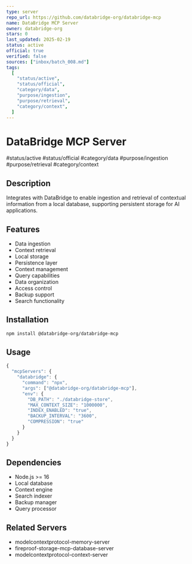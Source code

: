 ```yaml
---
type: server
repo_url: https://github.com/databridge-org/databridge-mcp
name: DataBridge MCP Server
owner: databridge-org
stars: 0
last_updated: 2025-02-19
status: active
official: true
verified: false
sources: ["inbox/batch_008.md"]
tags:
  [
    "status/active",
    "status/official",
    "category/data",
    "purpose/ingestion",
    "purpose/retrieval",
    "category/context",
  ]
---
```


# DataBridge MCP Server

#status/active #status/official #category/data #purpose/ingestion #purpose/retrieval #category/context

## Description

Integrates with DataBridge to enable ingestion and retrieval of contextual information from a local database, supporting persistent storage for AI applications.

## Features

- Data ingestion
- Context retrieval
- Local storage
- Persistence layer
- Context management
- Query capabilities
- Data organization
- Access control
- Backup support
- Search functionality

## Installation

```bash
npm install @databridge-org/databridge-mcp
```

## Usage

```javascript
{
  "mcpServers": {
    "databridge": {
      "command": "npx",
      "args": ["@databridge-org/databridge-mcp"],
      "env": {
        "DB_PATH": "./databridge-store",
        "MAX_CONTEXT_SIZE": "1000000",
        "INDEX_ENABLED": "true",
        "BACKUP_INTERVAL": "3600",
        "COMPRESSION": "true"
      }
    }
  }
}
```

## Dependencies

- Node.js >= 16
- Local database
- Context engine
- Search indexer
- Backup manager
- Query processor

## Related Servers

- modelcontextprotocol-memory-server
- fireproof-storage-mcp-database-server
- modelcontextprotocol-context-server
